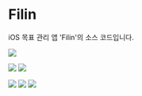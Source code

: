 # Filin
iOS 목표 관리 앱 'Filin'의 소스 코드입니다.

![](https://img.shields.io/badge/AppStore-v1.3-blue?style=flat-square&logo=App-Store&labelColor=EEEEEE)

![](https://img.shields.io/badge/iOS-13.0+-lightgrey?style=flat-square&logo=apple&labelColor=000000)
![](https://img.shields.io/badge/iPadOS-13.0+-lightgrey?style=flat-square&logo=apple&labelColor=000000)

![](https://img.shields.io/badge/Swift-5.3-orange?style=flat-square&logo=swift&labelColor=EEEEEE)
![](https://img.shields.io/badge/gitmoji-%20😜%20😍-FFDD67.svg?style=flat-square&labelColor=EEEEEE&link=https://gitmoji.dev)
![](https://img.shields.io/badge/Xcode-12.4-informational?style=flat-square&logo=xcode&labelColor=EEEEEE)
